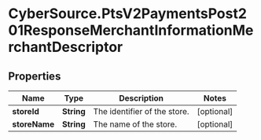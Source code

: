 # CyberSource.PtsV2PaymentsPost201ResponseMerchantInformationMerchantDescriptor

## Properties
Name | Type | Description | Notes
------------ | ------------- | ------------- | -------------
**storeId** | **String** | The identifier of the store.  | [optional] 
**storeName** | **String** | The name of the store.  | [optional] 


